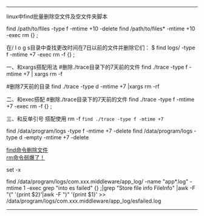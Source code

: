 




---------------------------------------------------------------------------------------------------------------------
linux中find批量删除空文件及空文件夹脚本



find /path/to/files -type f -mtime +10 -delete
find /path/to/files* -mtime +10 -exec rm {} \;

在/ l o g s目录中查找更改时间在7日以前的文件并删除它们：
$ find logs/ -type f -mtime +7 -exec rm -f {} \;

一、和xargs搭配用法
#删除./trace目录下的7天前的文件
find ./trace -type f -mtime +7 | xargs rm -f

#删除7天前的目录
find ./trace -type d -mtime +7 |xargs rm -rf

二、和exec搭配
#删除./trace目录下的7天前的文件
find ./trace -type f -mtime +7 -exec rm -f {} \;

三、和反单引号 搭配使用
rm -f `find ./trace -type f -mtime +7`

find /data/program/logs -type f -mtime +7 -delete
find /data/program/logs -type d -empty -mtime +7 -delete


[find命令删除文件](https://blog.csdn.net/hanglinux/article/details/49925975)  
[rm命令弱爆了！](https://segmentfault.com/a/1190000041006696)  




set -x

find /data/program/logs/com.xxx.middleware/app_log/ -name "app*.log" -mtime 1 -exec grep "into es failed" {} \;|grep "Store file info FileInfo" |awk -F "(" '{print $2}'|awk -F ")" '{print $1}' >> /data/program/logs/com.xxx.middleware/app_log/esfailed.log



---------------------------------------------------------------------------------------------------------------------







